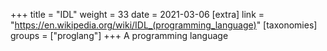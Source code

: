 +++
title = "IDL"
weight = 33
date = 2021-03-06
[extra]
link = "https://en.wikipedia.org/wiki/IDL_(programming_language)"
[taxonomies]
groups = ["proglang"]
+++
A programming language

